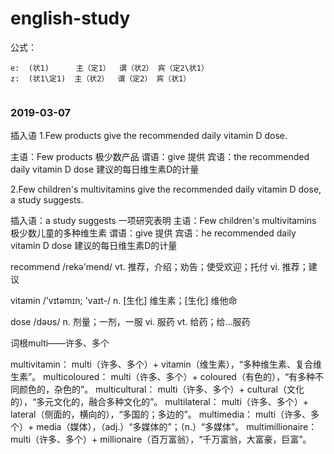 # english-study

公式：

```
e:  (状1)      主（定1）  谓（状2） 宾（定2\状1）
z:  (状1\定1)  主（状2）  谓（定2） 宾（状1）
  
```


### 2019-03-07

插入语
1.Few products give the recommended daily vitamin D dose.

主语：Few products
      极少数产品
谓语：give
      提供
宾语：the recommended daily vitamin D dose
       建议的每日维生素D的计量

2.Few children's multivitamins give the recommended daily vitamin D dose, a study suggests.

插入语：a study suggests
        一项研究表明
主语：Few children's multivitamins
            极少数儿童的多种维生素
谓语：give
      提供
宾语：he recommended daily vitamin D dose
       建议的每日维生素D的计量

recommend /rekə'mend/
vt. 推荐，介绍；劝告；使受欢迎；托付
vi. 推荐；建议

vitamin /'vɪtəmɪn; 'vaɪt-/
n. [生化] 维生素；[生化] 维他命

dose /dəʊs/
n. 剂量；一剂，一服
vi. 服药
vt. 给药；给…服药
   
词根multi——许多、多个

multivitamin： multi（许多、多个）+ vitamin（维生素），“多种维生素、复合维生素”。
multicoloured： multi（许多、多个）+ coloured（有色的），“有多种不同颜色的，杂色的”。
multicultural： multi（许多、多个）+ cultural（文化的），“多元文化的，融合多种文化的”。
multilateral： multi（许多、多个）+ lateral（侧面的，横向的），“多国的；多边的”。
multimedia： multi（许多、多个）+ media（媒体），（adj.）“多媒体的”；（n.）“多媒体”。
multimillionaire： multi（许多、多个）+ millionaire（百万富翁），“千万富翁，大富豪，巨富”。   
   
   
   
   
   
   
   
   
   
   
   
   
   
   
   
   
   
   
   
   
   
   
   
   
   
   
   
   
   
   
   
   
   
   
   
   
   
   
   
   
   
   
   
   
   
   
   
   
